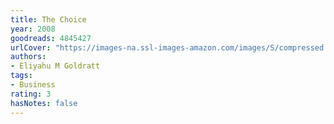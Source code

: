 ```yaml
---
title: The Choice
year: 2008
goodreads: 4845427
urlCover: "https://images-na.ssl-images-amazon.com/images/S/compressed.photo.goodreads.com/books/1347636142i/4845427.jpg"
authors:
- Eliyahu M Goldratt
tags:
- Business
rating: 3
hasNotes: false
---
```


